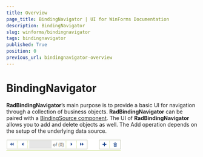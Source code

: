 ```yaml
---
title: Overview
page_title: BindingNavigator | UI for WinForms Documentation
description: BindingNavigator
slug: winforms/bindingnavigator
tags: bindingnavigator
published: True
position: 0
previous_url: bindingnavigator-overview
---
```


# BindingNavigator

__RadBindingNavigator__’s main purpose is to provide a basic UI for navigation through a collection of business objects. __RadBindingNavigator__ can be paired with a [BindingSource component](http://msdn.microsoft.com/en-us/library/system.windows.forms.bindingsource%28v=vs.110%29.aspx). The UI of  __RadBindingNavigator__ allows you to add and delete objects as well. The Add operation depends on the setup of the underlying data source.

![bindingnavigator-overview 001](images/bindingnavigator-overview001.png)
